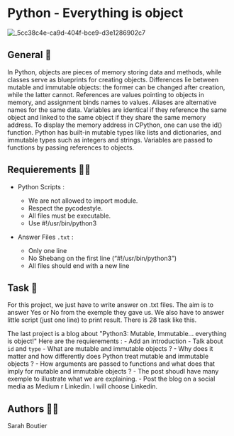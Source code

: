 # Python - Everything is object

![_5cc38c4e-ca9d-404f-bce9-d3e1286902c7](https://github.com/savvyh/holbertonschool-higher_level_programming/assets/139894873/c6a5f2a5-b140-40a2-b6cb-2f19f4ad9bd5)

## General 🐍

In Python, objects are pieces of memory storing data and methods, while classes serve as blueprints for creating objects. Differences lie between mutable and immutable objects: the former can be changed after creation, while the latter cannot. References are values pointing to objects in memory, and assignment binds names to values. Aliases are alternative names for the same data. Variables are identical if they reference the same object and linked to the same object if they share the same memory address. To display the memory address in CPython, one can use the id() function. Python has built-in mutable types like lists and dictionaries, and immutable types such as integers and strings. Variables are passed to functions by passing references to objects.

## Requierements :teacher:

- Python Scripts : 
    * We are not allowed to import module.
    * Respect the pycodestyle.
    * All files must be executable.
    * Use #!/usr/bin/python3

- Answer Files `.txt` :
    * Only one line
    * No Shebang on the first line (“#!/usr/bin/python3”)
    * All files should end with a new line

## Task 💯

For this project, we just have to write answer on .txt files. 
The aim is to answer Yes or No from the exemple they gave us. We also have to answer little script (just one line) to print result.
There is 28 task like this.

The last project is a blog about "Python3: Mutable, Immutable... everything is object!"
Here are the requierements : 
    - Add an introduction
    - Talk about `id` and `type`
    - What are mutable and immutable objects ?
    - Why does it matter and how differently does Python treat mutable and immutable objects ?
    - How arguments are passed to functions and what does that imply for mutable and immutable objects ? 
    - The post shoudl have many exemple to illustrate what we are explaining.
    - Post the blog on a social media as Medium r Linkedin. I will choose Linkedin.

## Authors 🧞‍♀️
Sarah Boutier
